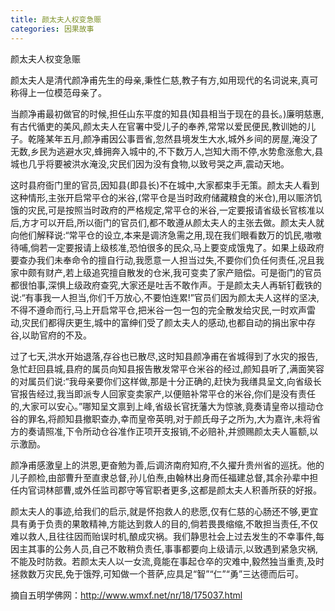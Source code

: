 ```yaml
---
title: 颜太夫人权变急赈
categories: 因果故事
---
```




颜太夫人权变急赈

颜太夫人是清代颜净甫先生的母亲,秉性仁慈,教子有方,如用现代的名词说来,真可称得上一位模范母亲了。

当颜净甫最初做官的时候,担任山东平度的知县(知县相当于现在的县长。)廉明慈惠,有古代循吏的美风,颜太夫人在官署中受儿子的奉养,常常以爱民便民,教训她的儿子。乾隆某年五月,颜净甫因公事晋省,忽然县境发生大水,城外乡间的房屋,淹没了无数,乡民为逃避水灾,蜂拥奔入城中的,不下数万人,岂知大雨不停,水势愈涨愈大,县城也几乎将要被洪水淹没,灾民们因为没有食物,以致号哭之声,震动天地。

这时县府衙门里的官员,因知县(即县长)不在城中,大家都束手无策。颜太夫人看到这种情形,主张开启常平仓的米谷,(常平仓是当时政府储藏粮食的米仓),用以赈济饥饿的灾民,可是按照当时政府的严格规定,常平仓的米谷,一定要报请省级长官核准以后,方才可以开启,所以衙门的官员们,都不敢遵从颜太夫人的主张去做。颜太夫人就向他们解释说:“常平仓的设立,本来是调济急需之用,现在我们眼看数万的饥民,嗷嗷待哺,倘若一定要报请上级核准,恐怕很多的民众,马上要变成饿鬼了。如果上级政府要查办我们未奉命令的擅自行动,我愿意一人担当过失,不要你们负任何责任,况且我家中颇有财产,若上级追究擅自散发的仓米,我可变卖了家产赔偿。可是衙门的官员都很怕事,深惧上级政府查究,大家还是吐舌不敢作声。于是颜太夫人再斩钉截铁的说:“有事我一人担当,你们千万放心,不要怕连累!”官员们因为颜太夫人这样的坚决,不得不遵命而行,马上开启常平仓,把米谷一包一包的完全散发给灾民,一时欢声雷动,灾民们都得庆更生,城中的富绅们受了颜太夫人的感动,也都自动的捐出家中存谷,以助官府的不及。

过了七天,洪水开始退落,存谷也已散尽,这时知县颜净甫在省城得到了水灾的报告,急忙赶回县城,县府的属员向知县报告散发常平仓米谷的经过,颜知县听了,满面笑容的对属员们说:“我母亲要你们这样做,那是十分正确的,赶快为我缮具呈文,向省级长官报告经过,我当即派专人回家变卖家产,以便赔补常平仓的米谷,你们是没有责任的,大家可以安心。”哪知呈文禀到上峰,省级长官抚藩大为惊骇,竟奏请皇帝以擅动仓谷的罪名,将颜知县撤职查办,幸而皇帝英明,对于颜氏母子之所为,大为嘉许,未将省方的奏请照准,下令所动仓谷准作正项开支报销,不必赔补,并颁赐颜太夫人匾额,以示激励。

颜净甫感激皇上的洪恩,更奋勉为善,后调济南府知府,不久擢升贵州省的巡抚。他的儿子颜检,由部曹升至直隶总督,孙儿伯焘,由翰林出身而任福建总督,其余孙辈中担任内官词林部曹,或外任监司郡守等官职者更多,这都是颜太夫人积善所获的好报。

颜太夫人的事迹,给我们的启示,就是怀抱救人的悲愿,仅有仁慈的心肠还不够,更宜具有勇于负责的果敢精神,方能达到救人的目的,倘若畏畏缩缩,不敢担当责任,不仅难以救人,且往往因而贻误时机,酿成灾祸。我们静思社会上过去发生的不幸事件,每因主其事的公务人员,自己不敢稍负责任,事事都要向上级请示,以致遇到紧急灾祸,不能及时防救。若颜太夫人以一女流,竟能在事起仓卒的灾难中,毅然独当重责,及时拯救数万灾民,免于饿殍,可知做一个菩萨,应具足“智”“仁”“勇”三达德而后可。

摘自五明学佛网：http://www.wmxf.net/nr/18/175037.html